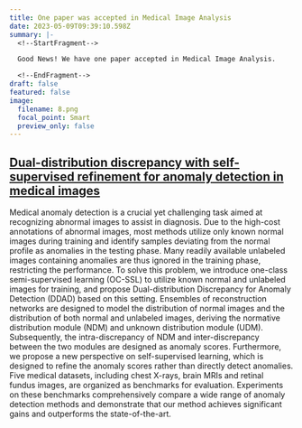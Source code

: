 ```yaml
---
title: One paper was accepted in Medical Image Analysis
date: 2023-05-09T09:39:10.598Z
summary: |-
  <!--StartFragment-->

  Good News! We have one paper accepted in Medical Image Analysis.

  <!--EndFragment-->
draft: false
featured: false
image:
  filename: 8.png
  focal_point: Smart
  preview_only: false
---
```

## [Dual-distribution discrepancy with self-supervised refinement for anomaly detection in medical images](https://www.sciencedirect.com/science/article/pii/S1361841523000555)

Medical anomaly detection is a crucial yet challenging task aimed at recognizing abnormal images to assist in diagnosis. Due to the high-cost annotations of abnormal images, most methods utilize only known normal images during training and identify samples deviating from the normal profile as anomalies in the testing phase. Many readily available unlabeled images containing anomalies are thus ignored in the training phase, restricting the performance. To solve this problem, we introduce one-class semi-supervised learning (OC-SSL) to utilize known normal and unlabeled images for training, and propose Dual-distribution Discrepancy for Anomaly Detection (DDAD) based on this setting. Ensembles of reconstruction networks are designed to model the distribution of normal images and the distribution of both normal and unlabeled images, deriving the normative distribution module (NDM) and unknown distribution module (UDM). Subsequently, the intra-discrepancy of NDM and inter-discrepancy between the two modules are designed as anomaly scores. Furthermore, we propose a new perspective on self-supervised learning, which is designed to refine the anomaly scores rather than directly detect anomalies. Five medical datasets, including chest X-rays, brain MRIs and retinal fundus images, are organized as benchmarks for evaluation. Experiments on these benchmarks comprehensively compare a wide range of anomaly detection methods and demonstrate that our method achieves significant gains and outperforms the state-of-the-art.